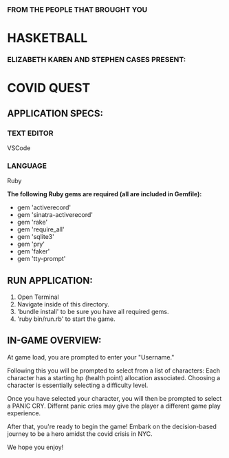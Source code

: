 ### FROM THE PEOPLE THAT BROUGHT YOU
# HASKETBALL



### ELIZABETH KAREN AND STEPHEN CASES PRESENT:                                                                        
# COVID QUEST                                                                                                         


## APPLICATION SPECS:

### TEXT EDITOR
VSCode

### LANGUAGE
Ruby


**The following Ruby gems are required (all are included in Gemfile):**
- gem 'activerecord'
- gem 'sinatra-activerecord'
- gem 'rake'
- gem 'require_all'
- gem 'sqlite3'
- gem 'pry'
- gem 'faker'
- gem 'tty-prompt'


## RUN APPLICATION:
1. Open Terminal
2. Navigate inside of this directory.
3. 'bundle install' to be sure you have all required gems.
4. 'ruby bin/run.rb' to start the game.


## IN-GAME OVERVIEW:
At game load, you are prompted to enter your "Username."

Following this you will be prompted to select from a list of characters:
    Each character has a starting hp (health point) allocation associated.
    Choosing a character is essentially selecting a difficulty level.

Once you have selected your character, you will then be prompted to select a PANIC CRY.
    Differnt panic cries may give the player a different game play experience.

After that, you're ready to begin the game! 
Embark on the decision-based journey to be a hero amidst the covid crisis in NYC.

We hope you enjoy!